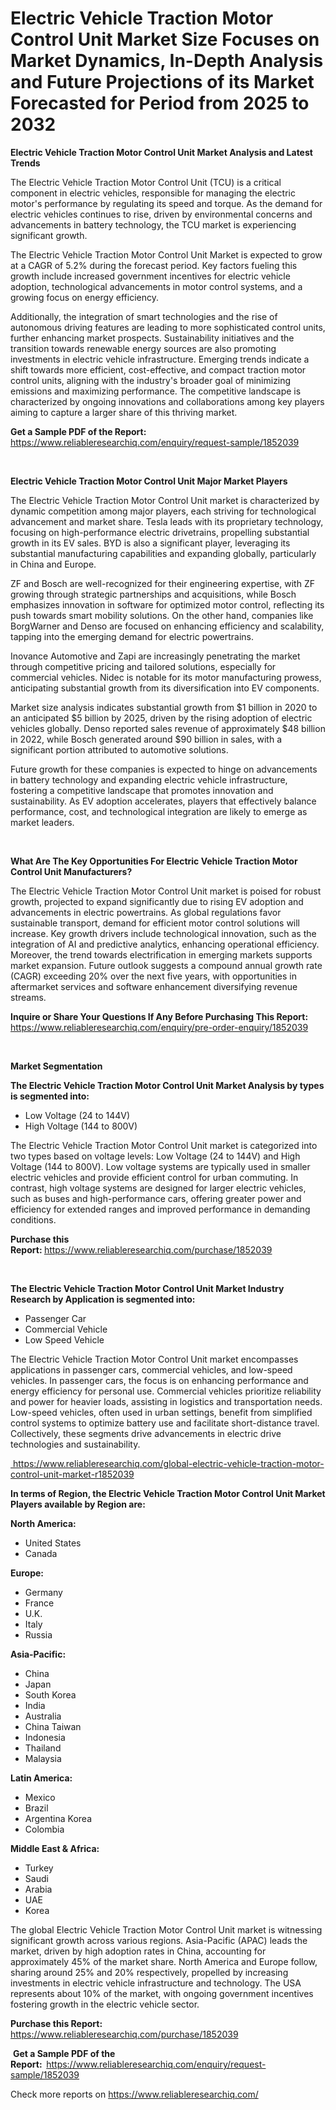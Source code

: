 <p><h1>Electric Vehicle Traction Motor Control Unit Market Size Focuses on Market Dynamics, In-Depth Analysis and Future Projections of its Market Forecasted for Period from 2025 to 2032</h1></p><p><strong>Electric Vehicle Traction Motor Control Unit Market Analysis and Latest Trends</strong></p>
<p><p>The Electric Vehicle Traction Motor Control Unit (TCU) is a critical component in electric vehicles, responsible for managing the electric motor's performance by regulating its speed and torque. As the demand for electric vehicles continues to rise, driven by environmental concerns and advancements in battery technology, the TCU market is experiencing significant growth. </p><p>The Electric Vehicle Traction Motor Control Unit Market is expected to grow at a CAGR of 5.2% during the forecast period. Key factors fueling this growth include increased government incentives for electric vehicle adoption, technological advancements in motor control systems, and a growing focus on energy efficiency. </p><p>Additionally, the integration of smart technologies and the rise of autonomous driving features are leading to more sophisticated control units, further enhancing market prospects. Sustainability initiatives and the transition towards renewable energy sources are also promoting investments in electric vehicle infrastructure. Emerging trends indicate a shift towards more efficient, cost-effective, and compact traction motor control units, aligning with the industry's broader goal of minimizing emissions and maximizing performance. The competitive landscape is characterized by ongoing innovations and collaborations among key players aiming to capture a larger share of this thriving market.</p></p>
<p><strong>Get a Sample PDF of the Report:&nbsp;</strong> <a href="https://www.reliableresearchiq.com/enquiry/request-sample/1852039?utm_campaign=1119&utm_medium=2&utm_source=Github&utm_content=ia&utm_term=07012025&utm_id=electric-vehicle-traction-motor-control-unit">https://www.reliableresearchiq.com/enquiry/request-sample/1852039</a></p>
<p>&nbsp;</p>
<p><strong>Electric Vehicle Traction Motor Control Unit Major Market Players</strong></p>
<p><p>The Electric Vehicle Traction Motor Control Unit market is characterized by dynamic competition among major players, each striving for technological advancement and market share. Tesla leads with its proprietary technology, focusing on high-performance electric drivetrains, propelling substantial growth in its EV sales. BYD is also a significant player, leveraging its substantial manufacturing capabilities and expanding globally, particularly in China and Europe. </p><p>ZF and Bosch are well-recognized for their engineering expertise, with ZF growing through strategic partnerships and acquisitions, while Bosch emphasizes innovation in software for optimized motor control, reflecting its push towards smart mobility solutions. On the other hand, companies like BorgWarner and Denso are focused on enhancing efficiency and scalability, tapping into the emerging demand for electric powertrains.</p><p>Inovance Automotive and Zapi are increasingly penetrating the market through competitive pricing and tailored solutions, especially for commercial vehicles. Nidec is notable for its motor manufacturing prowess, anticipating substantial growth from its diversification into EV components.</p><p>Market size analysis indicates substantial growth from $1 billion in 2020 to an anticipated $5 billion by 2025, driven by the rising adoption of electric vehicles globally. Denso reported sales revenue of approximately $48 billion in 2022, while Bosch generated around $90 billion in sales, with a significant portion attributed to automotive solutions. </p><p>Future growth for these companies is expected to hinge on advancements in battery technology and expanding electric vehicle infrastructure, fostering a competitive landscape that promotes innovation and sustainability. As EV adoption accelerates, players that effectively balance performance, cost, and technological integration are likely to emerge as market leaders.</p></p>
<p>&nbsp;</p>
<p><strong>What Are The Key Opportunities For Electric Vehicle Traction Motor Control Unit Manufacturers?</strong></p>
<p><p>The Electric Vehicle Traction Motor Control Unit market is poised for robust growth, projected to expand significantly due to rising EV adoption and advancements in electric powertrains. As global regulations favor sustainable transport, demand for efficient motor control solutions will increase. Key growth drivers include technological innovation, such as the integration of AI and predictive analytics, enhancing operational efficiency. Moreover, the trend towards electrification in emerging markets supports market expansion. Future outlook suggests a compound annual growth rate (CAGR) exceeding 20% over the next five years, with opportunities in aftermarket services and software enhancement diversifying revenue streams.</p></p>
<p><strong>Inquire or Share Your Questions If Any Before Purchasing This Report:</strong> <a href="https://www.reliableresearchiq.com/enquiry/pre-order-enquiry/1852039?utm_campaign=1119&utm_medium=2&utm_source=Github&utm_content=ia&utm_term=07012025&utm_id=electric-vehicle-traction-motor-control-unit">https://www.reliableresearchiq.com/enquiry/pre-order-enquiry/1852039</a></p>
<p>&nbsp;</p>
<p><strong>Market Segmentation</strong></p>
<p><strong>The Electric Vehicle Traction Motor Control Unit Market Analysis by types is segmented into:</strong></p>
<p><ul><li>Low Voltage (24 to 144V)</li><li>High Voltage (144 to 800V)</li></ul></p>
<p><p>The Electric Vehicle Traction Motor Control Unit market is categorized into two types based on voltage levels: Low Voltage (24 to 144V) and High Voltage (144 to 800V). Low voltage systems are typically used in smaller electric vehicles and provide efficient control for urban commuting. In contrast, high voltage systems are designed for larger electric vehicles, such as buses and high-performance cars, offering greater power and efficiency for extended ranges and improved performance in demanding conditions.</p></p>
<p><strong>Purchase this Report:&nbsp;</strong><a href="https://www.reliableresearchiq.com/purchase/1852039?utm_campaign=1119&utm_medium=2&utm_source=Github&utm_content=ia&utm_term=07012025&utm_id=electric-vehicle-traction-motor-control-unit">https://www.reliableresearchiq.com/purchase/1852039</a></p>
<p>&nbsp;</p>
<p><strong>The Electric Vehicle Traction Motor Control Unit Market Industry Research by Application is segmented into:</strong></p>
<p><ul><li>Passenger Car</li><li>Commercial Vehicle</li><li>Low Speed Vehicle</li></ul></p>
<p><p>The Electric Vehicle Traction Motor Control Unit market encompasses applications in passenger cars, commercial vehicles, and low-speed vehicles. In passenger cars, the focus is on enhancing performance and energy efficiency for personal use. Commercial vehicles prioritize reliability and power for heavier loads, assisting in logistics and transportation needs. Low-speed vehicles, often used in urban settings, benefit from simplified control systems to optimize battery use and facilitate short-distance travel. Collectively, these segments drive advancements in electric drive technologies and sustainability.</p></p>
<p><a href="https://www.reliableresearchiq.com/global-electric-vehicle-traction-motor-control-unit-market-r1852039?utm_campaign=1119&utm_medium=2&utm_source=Github&utm_content=ia&utm_term=07012025&utm_id=electric-vehicle-traction-motor-control-unit">&nbsp;https://www.reliableresearchiq.com/global-electric-vehicle-traction-motor-control-unit-market-r1852039</a></p>
<p><strong>In terms of Region, the Electric Vehicle Traction Motor Control Unit Market Players available by Region are:</strong></p>
<p>
    <p> <strong> North America: </strong>
        <ul>
            <li>United States</li>
            <li>Canada</li>
        </ul>
        </p> 
    <p> <strong> Europe: </strong>
        <ul>
            <li>Germany</li>
            <li>France</li>
            <li>U.K.</li>
            <li>Italy</li>
            <li>Russia</li>
        </ul>
        </p> 
    <p> <strong> Asia-Pacific: </strong>
        <ul>
            <li>China</li>
            <li>Japan</li>
            <li>South Korea</li>
            <li>India</li>
            <li>Australia</li>
            <li>China Taiwan</li>
            <li>Indonesia</li>
            <li>Thailand</li>
            <li>Malaysia</li>
        </ul>
        </p> 
    <p> <strong> Latin America: </strong>
        <ul>
            <li>Mexico</li>
            <li>Brazil</li>
            <li>Argentina Korea</li>
            <li>Colombia</li>
        </ul>
        </p> 
    <p> <strong> Middle East & Africa: </strong>
        <ul>
            <li>Turkey</li>
            <li>Saudi</li>
            <li>Arabia</li>
            <li>UAE</li>
            <li>Korea</li>
        </ul>
    </p>
    </p>
<p><p>The global Electric Vehicle Traction Motor Control Unit market is witnessing significant growth across various regions. Asia-Pacific (APAC) leads the market, driven by high adoption rates in China, accounting for approximately 45% of the market share. North America and Europe follow, sharing around 25% and 20% respectively, propelled by increasing investments in electric vehicle infrastructure and technology. The USA represents about 10% of the market, with ongoing government incentives fostering growth in the electric vehicle sector.</p></p>
<p><strong>Purchase this Report: </strong><a href="https://www.reliableresearchiq.com/purchase/1852039?utm_campaign=1119&utm_medium=2&utm_source=Github&utm_content=ia&utm_term=07012025&utm_id=electric-vehicle-traction-motor-control-unit">https://www.reliableresearchiq.com/purchase/1852039</a></p>
<p>&nbsp;<strong>Get a Sample PDF of the Report:&nbsp;&nbsp;</strong><a href="https://www.reliableresearchiq.com/enquiry/request-sample/1852039?utm_campaign=1119&utm_medium=2&utm_source=Github&utm_content=ia&utm_term=07012025&utm_id=electric-vehicle-traction-motor-control-unit">https://www.reliableresearchiq.com/enquiry/request-sample/1852039</a></p>
<p><strong></strong></p>
<p>Check more reports on <a href="https://www.reliableresearchiq.com/?utm_campaign=1119&utm_medium=2&utm_source=Github&utm_content=ia&utm_term=07012025&utm_id=electric-vehicle-traction-motor-control-unit">https://www.reliableresearchiq.com/</a></p>